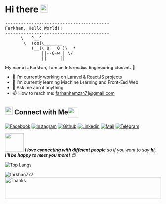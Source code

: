 # Hi there <img src="https://media.giphy.com/media/hvRJCLFzcasrR4ia7z/giphy.gif" width="25px">

<pre>
----------------------------------------
<span>Farkhan, Hello World!!</span>
----------------------------------------
      \   ^__^
       \  (oo)\_______
          (__)\ 0   0 )\  *
              ||--0-w | \/
              ||     ||
</pre>

My name is Farkhan, I am an Informatics Engineering student. :zany_face:

- 🔭 I’m currently working on Laravel & ReactJS projects
- 🌱 I’m currently learning Machine Learning and Front-End Web
- 💬 Ask me about anything
- 📫 How to reach me: farhanhamzah71@gmail.com

## <img src="https://media.giphy.com/media/5WJ6SOKeNKrSzblU4R/giphy.gif" width="25"> Connect with Me<img align="center" src="https://github.com/rajput2107/rajput2107/blob/master/Assets/Handshake.gif" height="33px" />

[![Facebook](https://img.shields.io/badge/Facebook-1877F2?style=for-the-badge&logo=facebook&logoColor=white)](https://www.facebook.com/profile.php?id=100011445015330)
[![Instagram](https://img.shields.io/badge/Instagram-E4405F?style=for-the-badge&logo=instagram&logoColor=white)](https://www.instagram.com/fkhaaaaan/)
[![Github](https://img.shields.io/badge/GitHub-100000?style=for-the-badge&logo=github&logoColor=white)](https://github.com/farkhan777)
[![Linkedin](https://img.shields.io/badge/LinkedIn-0077B5?style=for-the-badge&logo=linkedin&logoColor=white)](https://www.linkedin.com/in/farkhan-hamzah-firdaus-5312a8202/)
[![Mail](https://img.shields.io/badge/Gmail-D14836?style=for-the-badge&logo=gmail&logoColor=white)](mailto:farhanhamzah71@gmail.com)
[![Telegram](https://img.shields.io/badge/Telegram-0077B5?style=for-the-badge&logo=telegram&logoColor=white)](https://t.me/FarkhanHF)

<img src="https://media.giphy.com/media/LnQjpWaON8nhr21vNW/giphy.gif" width="60"> <em><b>I love connecting with different people</b> so if you want to say <b>hi, I'll be happy to meet you more!</b> 😊</em>

[![Top Langs](https://github-readme-stats.vercel.app/api/top-langs/?username=farkhan777&layout=compact&theme=buefy)](https://github.com/farkhan777/github-readme-stats)

<img align="center" src="https://github-readme-stats.vercel.app/api?username=farkhan777&show_icons=true&theme=buefy" alt="farkhan777" />

<img align='center'  height="70" alt="Thanks" width="100%" src="https://github.com/devSahinur/devSahinur/blob/8b2ccedba59e761307684a95f4eaed96aa54b744/assets/Thanks.svg"/> 
